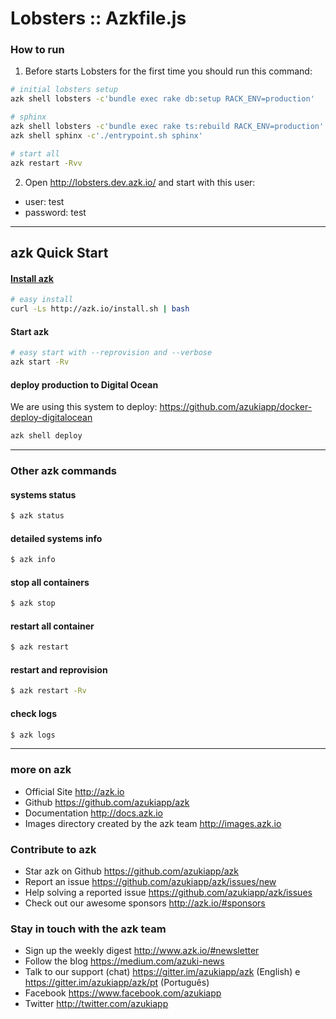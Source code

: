 # Lobsters :: Azkfile.js

### How to run

1) Before starts Lobsters for the first time you should run this command:

```sh
# initial lobsters setup
azk shell lobsters -c'bundle exec rake db:setup RACK_ENV=production'

# sphinx
azk shell lobsters -c'bundle exec rake ts:rebuild RACK_ENV=production'
azk shell sphinx -c'./entrypoint.sh sphinx'

# start all
azk restart -Rvv
```

2) Open http://lobsters.dev.azk.io/ and start with this user:

- user: test
- password: test

--------------------

## azk Quick Start

#### [Install azk](http://docs.azk.io/en/installation/README.html)

```sh
# easy install
curl -Ls http://azk.io/install.sh | bash
```

#### Start azk

```sh
# easy start with --reprovision and --verbose
azk start -Rv
```

#### deploy production to Digital Ocean

We are using this system to deploy: https://github.com/azukiapp/docker-deploy-digitalocean

```sh
azk shell deploy
```

--------------------

### Other azk commands

#### systems status

```sh
$ azk status
```

#### detailed systems info

```sh
$ azk info
```

#### stop all containers

```sh
$ azk stop
```

#### restart all container

```sh
$ azk restart
```

#### restart and reprovision

```sh
$ azk restart -Rv
```

#### check logs

```sh
$ azk logs
```

--------------------

### more on azk

- Official Site
  http://azk.io
- Github
  https://github.com/azukiapp/azk
- Documentation
  http://docs.azk.io
- Images directory created by the azk team
  http://images.azk.io

### Contribute to azk

- Star azk on Github
  https://github.com/azukiapp/azk
- Report an issue
  https://github.com/azukiapp/azk/issues/new
- Help solving a reported issue
  https://github.com/azukiapp/azk/issues
- Check out our awesome sponsors
  http://azk.io/#sponsors

### Stay in touch with the azk team

- Sign up the weekly digest
  http://www.azk.io/#newsletter
- Follow the blog
  https://medium.com/azuki-news
- Talk to our support (chat)
  https://gitter.im/azukiapp/azk (English) e https://gitter.im/azukiapp/azk/pt (Português)
- Facebook
  https://www.facebook.com/azukiapp
- Twitter
  http://twitter.com/azukiapp
